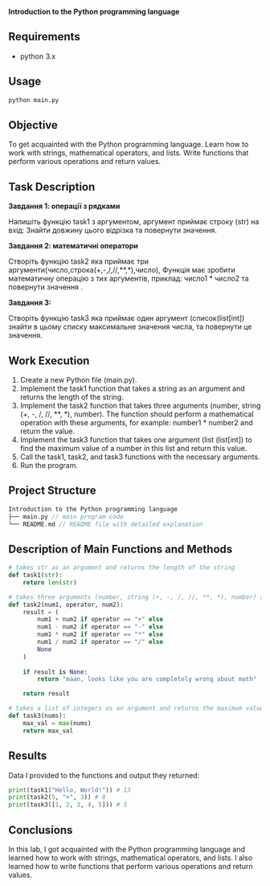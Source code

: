 **Introduction to the Python programming language**

## Requirements
- python 3.x

## Usage

```sh
python main.py
```

## Objective

To get acquainted with the Python programming language. Learn how to work with strings, mathematical operators, and lists. Write functions that perform various operations and return values.

## Task Description

**Завдання 1: операції з рядками**

Напишіть функцію task1 з аргументом, аргумент приймає строку (str) на вхід:
Знайти довжину цього відрізка та повернути значення.

**Завдання 2: математичні оператори**

Створіть функцію task2 яка приймає три аргументи(число,строка(+,-,/,//,**,*),число),
Функція має зробити математичну операцію з тих аргументів, приклад: число1 * число2 та повернути значення .

**Завдання 3:**

Створіть функцію task3 яка приймає один аргумент (список(list[int]) знайти в цьому списку максимальне значения числа, та повернути це значення.

## Work Execution

1. Create a new Python file (main.py).
2. Implement the task1 function that takes a string as an argument and returns the length of the string.
3. Implement the task2 function that takes three arguments (number, string (+, -, /, //, **, *), number). The function should perform a mathematical operation with these arguments, for example: number1 * number2 and return the value.
4. Implement the task3 function that takes one argument (list (list[int]) to find the maximum value of a number in this list and return this value.
5. Call the task1, task2, and task3 functions with the necessary arguments.
6. Run the program.

## Project Structure

```rust
Introduction to the Python programming language
├── main.py // main program code
└── README.md // README file with detailed explanation
```

## Description of Main Functions and Methods

```python
# takes str as an argument and returns the length of the string
def task1(str):
    return len(str)

# takes three arguments (number, string (+, -, /, //, **, *), number) and returns the result of the operation
def task2(num1, operator, num2):
    result = (
        num1 + num2 if operator == "+" else
        num1 - num2 if operator == "-" else
        num1 * num2 if operator == "*" else
        num1 / num2 if operator == "/" else
        None
    )
    
    if result is None:
        return "maan, looks like you are completely wrong about math"

    return result

# takes a list of integers as an argument and returns the maximum value
def task3(nums):
    max_val = max(nums)
    return max_val
```

## Results

Data I provided to the functions and output they returned:

```python
print(task1("Hello, World!")) # 13
print(task2(5, "+", 3)) # 8
print(task3([1, 2, 3, 4, 5])) # 5
```

## Conclusions

In this lab, I got acquainted with the Python programming language and learned how to work with strings, mathematical operators, and lists. I also learned how to write functions that perform various operations and return values.
